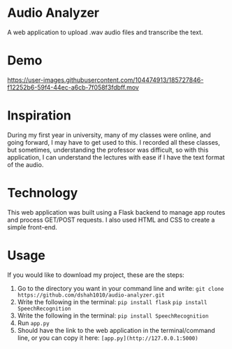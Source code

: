 # Audio Analyzer
A web application to upload .wav audio files and transcribe the text. 

# Demo
https://user-images.githubusercontent.com/104474913/185727846-f12252b6-59f4-44ec-a6cb-7f058f3fdbff.mov

# Inspiration 
During my first year in university, many of my classes were online, and going forward, I may have to get used to this. I recorded all these classes, but sometimes, understanding the professor was difficult, so with this application, I can understand the lectures with ease if I have the text format of the audio. 

# Technology 
This web application was built using a Flask backend to manage app routes and process GET/POST requests. I also used HTML and CSS to create a simple front-end. 

# Usage

If you would like to download my project, these are the steps:
        <ol>
        <li>
          Go to the directory you want in your command line and write:
          ```
          git clone https://github.com/dshah1010/audio-analyzer.git
          ```
       </li>
       <li>
          Write the following in the terminal:
          ```
          pip install flask
          ```
          ```
          pip install SpeechRecognition
          ```
       </li>
       <li>
          Write the following in the terminal:
          ```
          pip install SpeechRecognition
          ```
       </li>
       <li>
          Run 
          ```
          app.py
          ```
       </li>
        <li>
          Should have the link to the web application in the terminal/command line, or you can copy it here: 
          ```
          [app.py](http://127.0.0.1:5000)
          ```
       </li>
       </ol>
